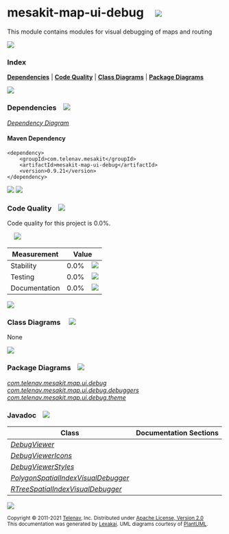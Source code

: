 [//]: # (start-user-text)



[//]: # (end-user-text)

# mesakit-map-ui-debug &nbsp;&nbsp; <img src="https://telenav.github.io/telenav-assets/images/icons/bug-32.png" srcset="https://telenav.github.io/telenav-assets/images/icons/bug-32-2x.png 2x"/>

This module contains modules for visual debugging of maps and routing

<img src="https://telenav.github.io/telenav-assets/images/separators/horizontal-line-512.png" srcset="https://telenav.github.io/telenav-assets/images/separators/horizontal-line-512-2x.png 2x"/>

### Index



[**Dependencies**](#dependencies) | [**Code Quality**](#code-quality) | [**Class Diagrams**](#class-diagrams) | [**Package Diagrams**](#package-diagrams)

<img src="https://telenav.github.io/telenav-assets/images/separators/horizontal-line-512.png" srcset="https://telenav.github.io/telenav-assets/images/separators/horizontal-line-512-2x.png 2x"/>

### Dependencies <a name="dependencies"></a> &nbsp;&nbsp; <img src="https://telenav.github.io/telenav-assets/images/icons/dependencies-32.png" srcset="https://telenav.github.io/telenav-assets/images/icons/dependencies-32-2x.png 2x"/>

[*Dependency Diagram*](https://www.mesakit.org/0.9.21/lexakai/mesakit/mesakit-map/ui/debug/documentation/diagrams/dependencies.svg)

#### Maven Dependency

    <dependency>
        <groupId>com.telenav.mesakit</groupId>
        <artifactId>mesakit-map-ui-debug</artifactId>
        <version>0.9.21</version>
    </dependency>

<img src="https://telenav.github.io/telenav-assets/images/separators/horizontal-line-128.png" srcset="https://telenav.github.io/telenav-assets/images/separators/horizontal-line-128-2x.png 2x"/>

[//]: # (start-user-text)



[//]: # (end-user-text)

<img src="https://telenav.github.io/telenav-assets/images/separators/horizontal-line-128.png" srcset="https://telenav.github.io/telenav-assets/images/separators/horizontal-line-128-2x.png 2x"/>

### Code Quality <a name="code-quality"></a> &nbsp;&nbsp; <img src="https://telenav.github.io/telenav-assets/images/icons/ruler-32.png" srcset="https://telenav.github.io/telenav-assets/images/icons/ruler-32-2x.png 2x"/>

Code quality for this project is 0.0%.  
  
&nbsp; &nbsp; <img src="https://telenav.github.io/telenav-assets/images/meters/meter-0-96.png" srcset="https://telenav.github.io/telenav-assets/images/meters/meter-0-96-2x.png 2x"/>

| Measurement   | Value                    |
|---------------|--------------------------|
| Stability     | 0.0%&nbsp; &nbsp; <img src="https://telenav.github.io/telenav-assets/images/meters/meter-0-96.png" srcset="https://telenav.github.io/telenav-assets/images/meters/meter-0-96-2x.png 2x"/>     |
| Testing       | 0.0%&nbsp; &nbsp; <img src="https://telenav.github.io/telenav-assets/images/meters/meter-0-96.png" srcset="https://telenav.github.io/telenav-assets/images/meters/meter-0-96-2x.png 2x"/>       |
| Documentation | 0.0%&nbsp; &nbsp; <img src="https://telenav.github.io/telenav-assets/images/meters/meter-0-96.png" srcset="https://telenav.github.io/telenav-assets/images/meters/meter-0-96-2x.png 2x"/> |

<img src="https://telenav.github.io/telenav-assets/images/separators/horizontal-line-128.png" srcset="https://telenav.github.io/telenav-assets/images/separators/horizontal-line-128-2x.png 2x"/>

### Class Diagrams <a name="class-diagrams"></a> &nbsp; &nbsp; <img src="https://telenav.github.io/telenav-assets/images/icons/diagram-40.png" srcset="https://telenav.github.io/telenav-assets/images/icons/diagram-40-2x.png 2x"/>

None

<img src="https://telenav.github.io/telenav-assets/images/separators/horizontal-line-128.png" srcset="https://telenav.github.io/telenav-assets/images/separators/horizontal-line-128-2x.png 2x"/>

### Package Diagrams <a name="package-diagrams"></a> &nbsp;&nbsp; <img src="https://telenav.github.io/telenav-assets/images/icons/box-24.png" srcset="https://telenav.github.io/telenav-assets/images/icons/box-24-2x.png 2x"/>

[*com.telenav.mesakit.map.ui.debug*](https://www.mesakit.org/0.9.21/lexakai/mesakit/mesakit-map/ui/debug/documentation/diagrams/com.telenav.mesakit.map.ui.debug.svg)  
[*com.telenav.mesakit.map.ui.debug.debuggers*](https://www.mesakit.org/0.9.21/lexakai/mesakit/mesakit-map/ui/debug/documentation/diagrams/com.telenav.mesakit.map.ui.debug.debuggers.svg)  
[*com.telenav.mesakit.map.ui.debug.theme*](https://www.mesakit.org/0.9.21/lexakai/mesakit/mesakit-map/ui/debug/documentation/diagrams/com.telenav.mesakit.map.ui.debug.theme.svg)

### Javadoc <a name="code-quality"></a> &nbsp;&nbsp; <img src="https://telenav.github.io/telenav-assets/images/icons/books-24.png" srcset="https://telenav.github.io/telenav-assets/images/icons/books-24-2x.png 2x"/>

| Class | Documentation Sections  |
|-------|-------------------------|
| [*DebugViewer*](https://www.mesakit.org/0.9.21/javadoc/mesakit/mesakit-map-ui-debug/com/telenav/mesakit/map/ui/debug/DebugViewer.html) |  |  
| [*DebugViewerIcons*](https://www.mesakit.org/0.9.21/javadoc/mesakit/mesakit-map-ui-debug/com/telenav/mesakit/map/ui/debug/theme/DebugViewerIcons.html) |  |  
| [*DebugViewerStyles*](https://www.mesakit.org/0.9.21/javadoc/mesakit/mesakit-map-ui-debug/com/telenav/mesakit/map/ui/debug/theme/DebugViewerStyles.html) |  |  
| [*PolygonSpatialIndexVisualDebugger*](https://www.mesakit.org/0.9.21/javadoc/mesakit/mesakit-map-ui-debug/com/telenav/mesakit/map/ui/debug/debuggers/PolygonSpatialIndexVisualDebugger.html) |  |  
| [*RTreeSpatialIndexVisualDebugger*](https://www.mesakit.org/0.9.21/javadoc/mesakit/mesakit-map-ui-debug/com/telenav/mesakit/map/ui/debug/debuggers/RTreeSpatialIndexVisualDebugger.html) |  |  

[//]: # (start-user-text)



[//]: # (end-user-text)

<img src="https://telenav.github.io/telenav-assets/images/separators/horizontal-line-512.png" srcset="https://telenav.github.io/telenav-assets/images/separators/horizontal-line-512-2x.png 2x"/>

<sub>Copyright &#169; 2011-2021 [Telenav](https://telenav.com), Inc. Distributed under [Apache License, Version 2.0](LICENSE)</sub>  
<sub>This documentation was generated by [Lexakai](https://lexakai.org). UML diagrams courtesy of [PlantUML](https://plantuml.com).</sub>
